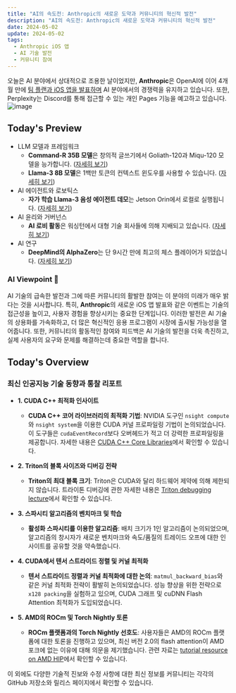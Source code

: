 ```yaml
---
title: "AI의 속도전: Anthropic의 새로운 도약과 커뮤니티의 혁신적 발전"
description: "AI의 속도전: Anthropic의 새로운 도약과 커뮤니티의 혁신적 발전"
date: 2024-05-02
update: 2024-05-02
tags:
  - Anthropic iOS 앱
  - AI 기술 발전
  - 커뮤니티 참여
---
```



오늘은 AI 분야에서 상대적으로 조용한 날이었지만, **Anthropic**은 OpenAI에 이어 4개월 만에 [팀 플랜과 iOS 앱을 발표하며](https://twitter.com/AnthropicAI/status/1785685692988940509?utm_source=ainews&utm_medium=email&utm_campaign=ainews-to-be-named-2666) AI 분야에서의 경쟁력을 유지하고 있습니다. 또한, Perplexity는 Discord를 통해 접근할 수 있는 개인 Pages 기능을 예고하고 있습니다. ![image](https://assets.buttondown.email/images/a0e5bbe1-834d-47a4-9875-959a11ef56e1.png?w=960&fit=max)

## Today's Preview
* LLM 모델과 프레임워크
  - **Command-R 35B 모델**은 창의적 글쓰기에서 Goliath-120과 Miqu-120 모델을 능가합니다. ([자세히 보기](https://www.reddit.com/r/LocalLLaMA/comments/1cgv10e/commandr_35b_is_incredible_for_creative_writing/?utm_source=ainews&utm_medium=email&utm_campaign=ainews-to-be-named-2666))
  - **Llama-3 8B 모델**은 1백만 토큰의 컨텍스트 윈도우를 사용할 수 있습니다. ([자세히 보기](https://www.reddit.com/r/LocalLLaMA/comments/1cgzu2a/llama3_8b_256k_context_exl2_quants/?utm_source=ainews&utm_medium=email&utm_campaign=ainews-to-be-named-2666))
* AI 에이전트와 로보틱스
  - **자가 학습 Llama-3 음성 에이전트 데모**는 Jetson Orin에서 로컬로 실행됩니다. ([자세히 보기](https://www.reddit.com/r/LocalLLaMA/comments/1cgtmuy/selflearning_llama3_voice_agent_with_function/?utm_source=ainews&utm_medium=email&utm_campaign=ainews-to-be-named-2666))
* AI 윤리와 거버넌스
  - **AI 로비 활동**은 워싱턴에서 대형 기술 회사들에 의해 지배되고 있습니다. ([자세히 보기](https://time.com/6972134/ai-lobbying-tech-policy-surge/?utm_source=ainews&utm_medium=email&utm_campaign=ainews-to-be-named-2666))
* AI 연구
  - **DeepMind의 AlphaZero**는 단 9시간 만에 최고의 체스 플레이어가 되었습니다. ([자세히 보기](https://twitter.com/tsarnick/status/1785050900647862683?utm_source=ainews&utm_medium=email&utm_campaign=ainews-to-be-named-2666))

### AI Viewpoint 🤖
AI 기술의 급속한 발전과 그에 따른 커뮤니티의 활발한 참여는 이 분야의 미래가 매우 밝다는 것을 시사합니다. 특히, **Anthropic**의 새로운 iOS 앱 발표와 같은 이벤트는 기술의 접근성을 높이고, 사용자 경험을 향상시키는 중요한 단계입니다. 이러한 발전은 AI 기술의 상용화를 가속화하고, 더 많은 혁신적인 응용 프로그램이 시장에 출시될 가능성을 열어줍니다. 또한, 커뮤니티의 활동적인 참여와 피드백은 AI 기술의 발전을 더욱 촉진하고, 실제 사용자의 요구와 문제를 해결하는데 중요한 역할을 합니다.

## Today's Overview
### 최신 인공지능 기술 동향과 통찰 리포트

* **1. CUDA C++ 최적화 인사이트**
  - **CUDA C++ 코어 라이브러리의 최적화 기법**: NVIDIA 도구인 `nsight compute`와 `nsight system`을 이용한 CUDA 커널 프로파일링 기법이 논의되었습니다. 이 도구들은 `cudaEventRecord`보다 오버헤드가 적고 더 강력한 프로파일링을 제공합니다. 자세한 내용은 [CUDA C++ Core Libraries](https://twitter.com/marksaroufim/status/1785462414852714954?utm_source=ainews&utm_medium=email&utm_campaign=ainews-to-be-named-2666)에서 확인할 수 있습니다.

* **2. Triton의 블록 사이즈와 디버깅 전략**
  - **Triton의 최대 블록 크기**: Triton은 CUDA와 달리 하드웨어 제약에 의해 제한되지 않습니다. 트라이톤 디버깅에 관한 자세한 내용은 [Triton debugging lecture](https://www.youtube.com/watch?v=DdTsX6DQk24&utm_source=ainews&utm_medium=email&utm_campaign=ainews-to-be-named-2666)에서 확인할 수 있습니다.

* **3. 스파시티 알고리즘의 벤치마크 및 학습**
  - **활성화 스파시티를 이용한 알고리즘**: 배치 크기가 1인 알고리즘이 논의되었으며, 알고리즘의 창시자가 새로운 벤치마크와 속도/품질의 트레이드 오프에 대한 인사이트를 공유할 것을 약속했습니다.

* **4. CUDA에서 텐서 스트라이드 정렬 및 커널 최적화**
  - **텐서 스트라이드 정렬과 커널 최적화에 대한 논의**: `matmul_backward_bias`와 같은 커널 최적화 전략이 활발히 논의되었습니다. 성능 향상을 위한 전략으로 `x128 packing`을 실험하고 있으며, CUDA 그래프 및 cuDNN Flash Attention 최적화가 도입되었습니다.

* **5. AMD의 ROCm 및 Torch Nightly 토론**
  - **ROCm 플랫폼과의 Torch Nightly 선호도**: 사용자들은 AMD의 ROCm 플랫폼에 대한 토론을 진행하고 있으며, 최신 버전 2.0의 flash attention이 AMD 포크에 없는 이유에 대해 의문을 제기했습니다. 관련 자료는 [tutorial resource on AMD HIP](https://www.youtube.com/playlist?list=PLB1fSi1mbw6IKbZSPz9a2r2DbnHWnLbF-&utm_source=ainews&utm_medium=email&utm_campaign=ainews-to-be-named-2666)에서 확인할 수 있습니다.

이 외에도 다양한 기술적 진보와 수정 사항에 대한 최신 정보를 커뮤니티는 각각의 GitHub 저장소와 릴리스 페이지에서 확인할 수 있습니다.

